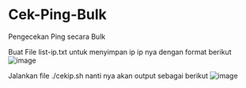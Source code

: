 # Cek-Ping-Bulk
Pengecekan Ping secara Bulk 

Buat File list-ip.txt untuk menyimpan ip ip nya dengan format berikut
![image](https://github.com/user-attachments/assets/34b7cdba-88d1-4c8d-94c6-f9dd07b80748)

Jalankan file ./cekip.sh nanti nya akan output sebagai berikut
![image](https://github.com/user-attachments/assets/62259bd2-2590-4ce7-8885-218d4356c994)

